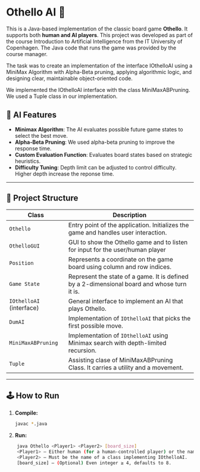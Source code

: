 # Othello AI 🎯

This is a Java-based implementation of the classic board game **Othello**. It supports both **human and AI players**. 
This project was developed as part of the course Introduction to Artificial Intelligence from the IT University of Copenhagen. The Java code that runs the game was provided by the course manager.

The task was to create an implementation of the interface IOthelloAI using a MiniMax Algorithm with Alpha-Beta pruning, applying algorithmic logic, and designing clear, maintainable object-oriented code.

We implemented the IOthelloAI interface with the class MiniMaxABPruning. We used a Tuple class in our implementation.


## 🧠 AI Features

- **Minimax Algorithm**: The AI evaluates possible future game states to select the best move.
- **Alpha-Beta Pruning**: We used alpha-beta pruning to improve the response time.
- **Custom Evaluation Function**: Evaluates board states based on strategic heuristics.
- **Difficulty Tuning**: Depth limit can be adjusted to control difficulty. Higher depth increase the reponse time.

---

## 🧱 Project Structure

| Class | Description |
|-------|-------------|
| `Othello` | Entry point of the application. Initializes the game and handles user interaction. |
| `OthelloGUI` | GUI to show the Othello game and to listen for input for the user/human player |
| `Position` | Represents a coordinate on the game board using column and row indices. |
| `Game State` | Represent the state of a game.  It is defined by a 2-dimensional board and whose turn it is. |
| `IOthelloAI` (interface) | General interface to implement an AI that plays Othello. |
| `DumAI` | Implementation of `IOthelloAI` that picks the first possible move. |
| `MiniMaxABPruning` | Implementation of `IOthelloAI` using Minimax search with depth-limited recursion. |
| `Tuple` | Assisting clase of MiniMaxABPruning Class. It carries a utility and a movement.|

---

## 🕹️ How to Run

1. **Compile:**
   ```bash
   javac *.java
2. **Run:**
```bash
    java Othello <Player1> <Player2> [board_size]
    <Player1> — Either human (for a human-controlled player) or the name of a class implementing IOthelloAI.
    <Player2> — Must be the name of a class implementing IOthelloAI.
    [board_size] — (Optional) Even integer ≥ 4, defaults to 8.
